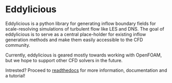Eddylicious
===========

Eddylicious is a python library for generating inflow boundary fields for scale-resolving simulations of turbulent flow like LES and DNS.
The goal of eddylicious is to serve as a central place-holder for existing inflow generation methods and make them easily accessible to the CFD community.

Currently, eddylicious is geared mostly towards working with OpenFOAM, but we hope to support other CFD solvers in the future.

Intrested?
Proceed to [readthedocs](http://eddylicious.readthedocs.io) for more information, documentation and a tutorial!
